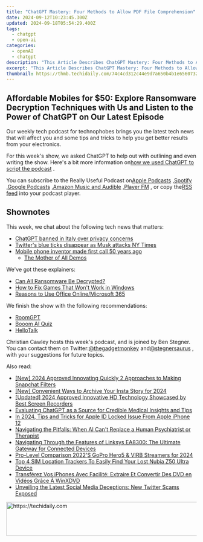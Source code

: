 ```yaml
---
title: "ChatGPT Mastery: Four Methods to Allow PDF File Comprehension"
date: 2024-09-12T10:23:45.300Z
updated: 2024-09-18T05:54:29.400Z
tags:
  - chatgpt
  - open-ai
categories:
  - openAI
  - chatgpt
description: "This Article Describes ChatGPT Mastery: Four Methods to Allow PDF File Comprehension"
excerpt: "This Article Describes ChatGPT Mastery: Four Methods to Allow PDF File Comprehension"
thumbnail: https://thmb.techidaily.com/74c4cd312c44e9d7a650b4b1e65607327faaab90ddae10542e8aa119bd17d4c0.jpg
---
```


## Affordable Mobiles for $50: Explore Ransomware Decryption Techniques with Us and Listen to the Power of ChatGPT on Our Latest Episode

 Our weekly tech podcast for technophobes brings you the latest tech news that will affect you and some tips and tricks to help you get better results from your electronics.

 For this week's show, we asked ChatGPT to help out with outlining and even writing the show. Here's a bit more information on[how we used ChatGPT to script the podcast](https://www.makeuseof.com/i-used-chatgpt-to-script-a-podcast-heres-what-happened/) .

 You can subscribe to the Really Useful Podcast on[Apple Podcasts](https://podcasts.apple.com/gb/podcast/the-really-useful-podcast/id1437847131?mt=2) ,[Spotify](https://open.spotify.com/show/283gDxLd6OTNEpRq6tN7ha) ,[Google Podcasts](https://www.google.com/podcasts?feed=aHR0cHM6Ly9hbmNob3IuZm0vcy8zMWJlNDcwL3BvZGNhc3QvcnNz) ,[Amazon Music and Audible](https://music.amazon.co.uk/podcasts/20ab73d4-5da2-46c7-a17f-dc6eb39bdb48/The-Really-Useful-Podcast) ,[Player FM](https://player.fm/series/the-really-useful-podcast-2491856) , or copy the[RSS feed](https://feeds.transistor.fm/the-really-useful-podcast) into your podcast player.

## Shownotes

This week, we chat about the following tech news that matters:

* [ChatGPT banned in Italy over privacy concerns](https://www.bbc.co.uk/news/technology-65139406)
* [Twitter's blue ticks disappear as Musk attacks NY Times](https://www.bbc.co.uk/news/technology-65156216)
* [Mobile phone inventor made first call 50 years ago](https://www.bbc.co.uk/news/technology-65112048)  
  * [The Mother of All Demos](https://www.youtube.com/watch?v=B6rKUf9DWRI)

We've got these explainers:

* [Can All Ransomware Be Decrypted?](https://www.makeuseof.com/can-all-ransomware-be-decrypted/)
* [How to Fix Games That Won't Work in Windows](https://www.makeuseof.com/fix-games-not-working-windows/)
* [Reasons to Use Office Online/Microsoft 365](https://www.makeuseof.com/tag/dont-pay-word-5-reasons-use-office-online/)

We finish the show with the following recommendations:

* [RoomGPT](http://https://www.roomgpt.io/)
* [Booom AI Quiz](https://booom.ai/)
* [HelloTalk](https://www.hellotalk.com/?lang=en)

 Christian Cawley hosts this week's podcast, and is joined by Ben Stegner. You can contact them on Twitter:[@thegadgetmonkey](https://twitter.com/thegadgetmonkey) and[@stegnersaurus](https://twitter.com/stegnersaurus) , with your suggestions for future topics.

<ins class="adsbygoogle"
     style="display:block"
     data-ad-format="autorelaxed"
     data-ad-client="ca-pub-7571918770474297"
     data-ad-slot="1223367746"></ins>

<ins class="adsbygoogle"
     style="display:block"
     data-ad-client="ca-pub-7571918770474297"
     data-ad-slot="8358498916"
     data-ad-format="auto"
     data-full-width-responsive="true"></ins>

<span class="atpl-alsoreadstyle">Also read:</span>
<div><ul>
<li><a href="https://snapchat-videos.techidaily.com/new-2024-approved-innovating-quickly-2-approaches-to-making-snapchat-filters/"><u>[New] 2024 Approved Innovating Quickly 2 Approaches to Making Snapchat Filters</u></a></li>
<li><a href="https://instagram-video-files.techidaily.com/new-convenient-ways-to-archive-your-insta-story-for-2024/"><u>[New] Convenient Ways to Archive Your Insta Story for 2024</u></a></li>
<li><a href="https://video-screen-grab.techidaily.com/updated-2024-approved-innovative-hd-technology-showcased-by-best-screen-recorders/"><u>[Updated] 2024 Approved Innovative HD Technology Showcased by Best Screen Recorders</u></a></li>
<li><a href="https://tech-revival.techidaily.com/evaluating-chatgpt-as-a-source-for-credible-medical-insights-and-tips/"><u>Evaluating ChatGPT as a Source for Credible Medical Insights and Tips</u></a></li>
<li><a href="https://apple-account.techidaily.com/in-2024-tips-and-tricks-for-apple-id-locked-issue-from-apple-iphone-12-by-drfone-ios/"><u>In 2024, Tips and Tricks for Apple ID Locked Issue From Apple iPhone 12</u></a></li>
<li><a href="https://tech-revival.techidaily.com/navigating-the-pitfalls-when-ai-cant-replace-a-human-psychiatrist-or-therapist/"><u>Navigating the Pitfalls: When AI Can't Replace a Human Psychiatrist or Therapist</u></a></li>
<li><a href="https://buynow-marvelous.techidaily.com/navigating-through-the-features-of-linksys-ea8300-the-ultimate-gateway-for-connected-devices/"><u>Navigating Through the Features of Linksys EA8300: The Ultimate Gateway for Connected Devices</u></a></li>
<li><a href="https://article-helps.techidaily.com/pro-level-comparison-2022s-gopro-hero5-and-virb-streamers-for-2024/"><u>Pro-Level Comparison 2022'S GoPro Hero5 & VIRB Streamers for 2024</u></a></li>
<li><a href="https://easy-unlock-android.techidaily.com/top-4-sim-location-trackers-to-easily-find-your-lost-nubia-z50-ultra-device-by-drfone-android/"><u>Top 4 SIM Location Trackers To Easily Find Your Lost Nubia Z50 Ultra Device</u></a></li>
<li><a href="https://vp-tips.techidaily.com/transferez-vos-iphones-avec-facilite-extraire-et-convertir-des-dvd-en-videos-grace-a-winxdvd/"><u>Transférez Vos iPhones Avec Facilité: Extraire Et Convertir Des DVD en Vidéos Grâce À WinXDVD</u></a></li>
<li><a href="https://tech-revival.techidaily.com/unveiling-the-latest-social-media-deceptions-new-twitter-scams-exposed/"><u>Unveiling the Latest Social Media Deceptions: New Twitter Scams Exposed</u></a></li>
</ul></div>

<!-- affiliate ads begin -->
<a href="https://ephamedtechinc.pxf.io/c/5597632/2136612/26400" target="_top" id="2136612">
  <img src="//a.impactradius-go.com/display-ad/26400-2136612" border="0" alt="https://techidaily.com" width="728" height="90"/>
</a>
<img height="0" width="0" src="https://ephamedtechinc.pxf.io/i/5597632/2136612/26400" style="position:absolute;visibility:hidden;" border="0" />
<!-- affiliate ads end -->

